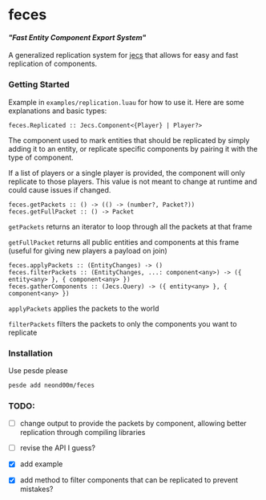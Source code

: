 # feces
#### _"Fast Entity Component Export System"_

A generalized replication system for [jecs](https://github.com/ukendio/jecs) that allows for easy and fast replication of components.

### Getting Started
Example in `examples/replication.luau` for how to use it. Here are some explanations and basic types:

```luau
feces.Replicated :: Jecs.Component<{Player} | Player?>
```
The component used to mark entities that should be replicated by simply adding it to an entity, or replicate specific components by pairing it with the type of component.

If a list of players or a single player is provided, the component will only replicate to those players. This value is not meant to change at runtime and could cause issues if changed.

```luau
feces.getPackets :: () -> (() -> (number?, Packet?))
feces.getFullPacket :: () -> Packet
```

`getPackets` returns an iterator to loop through all the packets at that frame

`getFullPacket` returns all public entities and components at this frame (useful for giving new players a payload on join)


```luau
feces.applyPackets :: (EntityChanges) -> ()
feces.filterPackets :: (EntityChanges, ...: component<any>) -> ({ entity<any> }, { component<any> })
feces.gatherComponents :: (Jecs.Query) -> ({ entity<any> }, { component<any> })
```

`applyPackets` applies the packets to the world

`filterPackets` filters the packets to only the components you want to replicate

### Installation
Use pesde please
```sh
pesde add neond00m/feces
```

### TODO:
- [ ] change output to provide the packets by component, allowing better replication through compiling libraries
- [ ] revise the API I guess?
- [x] add example
- [x] add method to filter components that can be replicated to prevent mistakes?

